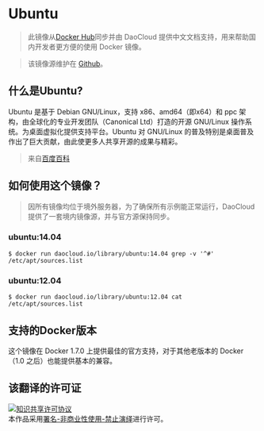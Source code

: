 
# Ubuntu
> 此镜像从[Docker Hub](https://registry.hub.docker.com/_/ubuntu/)同步并由 DaoCloud 提供中文文档支持，用来帮助国内开发者更方便的使用 Docker 镜像。

> 该镜像源维护在 [Github](https://github.com/docker-library/official-images/blob/master/library/ubuntu)。

## 什么是Ubuntu?

Ubuntu 是基于 Debian GNU/Linux，支持 x86、amd64（即x64）和 ppc 架构，由全球化的专业开发团队（Canonical Ltd）打造的开源 GNU/Linux 操作系统。为桌面虚拟化提供支持平台。Ubuntu 对 GNU/Linux 的普及特别是桌面普及作出了巨大贡献，由此使更多人共享开源的成果与精彩。

> 来自[百度百科](http://baike.baidu.com/view/4236.htm)

## 如何使用这个镜像？

> 因所有镜像均位于境外服务器，为了确保所有示例能正常运行，DaoCloud 提供了一套境内镜像源，并与官方源保持同步。

### ubuntu:14.04

```
$ docker run daocloud.io/library/ubuntu:14.04 grep -v '^#' /etc/apt/sources.list
```

### ubuntu:12.04

```
$ docker run daocloud.io/library/ubuntu:12.04 cat /etc/apt/sources.list
```

## 支持的Docker版本

这个镜像在 Docker 1.7.0 上提供最佳的官方支持，对于其他老版本的 Docker（1.0 之后）也能提供基本的兼容。

## 该翻译的许可证

<a rel="license" href="http://creativecommons.org/licenses/by-nc-nd/4.0/"><img alt="知识共享许可协议" style="border-width:0" src="https://i.creativecommons.org/l/by-nc-nd/4.0/80x15.png" /></a><br />本作品采用<a rel="license" href="http://creativecommons.org/licenses/by-nc-nd/4.0/">署名-非商业性使用-禁止演绎</a>进行许可。

